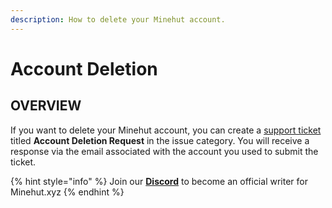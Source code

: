 ```yaml
---
description: How to delete your Minehut account.
---
```


# Account Deletion

## OVERVIEW

If you want to delete your Minehut account, you can create a [support ticket](https://minehut.com/app/support) titled **Account Deletion Request** in the issue category. You will receive a response via the email associated with the account you used to submit the ticket.

{% hint style="info" %}
Join our **[Discord](https://invite.gg)** to become an official writer for Minehut.xyz 
{% endhint %}
